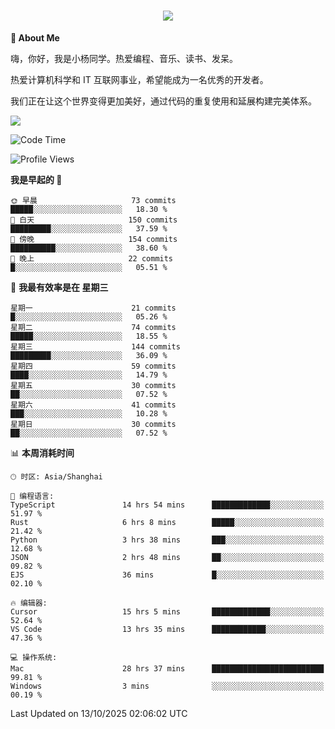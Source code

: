 
<h1 align="center">
	<a href="https://anify.cn/">
		<img src="https://readme-typing-svg.herokuapp.com/?lines=小🐑同学祝您今天愉快!;无期并非终点,而是重新定义起点的契机!&center=true&size=27&width=495">
	</a>
</h1>


**🤺 About Me**

嗨，你好，我是小杨同学。热爱编程、音乐、读书、发呆。

热爱计算机科学和 IT 互联网事业，希望能成为一名优秀的开发者。

我们正在让这个世界变得更加美好，通过代码的重复使用和延展构建完美体系。

<!-- https://github.com/anuraghazra/github-readme-stats -->
<img align="center" src="https://github-readme-stats.vercel.app/api/wakatime?username=wuqi&theme=transparent&hide_border=true&layout=compact&langs_count=220" />


<!--START_SECTION:waka-->
![Code Time](http://img.shields.io/badge/Code%20Time-4%2C367%20hrs%2042%20mins-blue)

![Profile Views](http://img.shields.io/badge/%E4%B8%AA%E4%BA%BA%E8%B5%84%E6%96%99%E8%A7%82%E7%9C%8B%E6%AC%A1%E6%95%B0-4-blue)

**我是早起的 🐤** 

```text
🌞 早晨                     73 commits          █████░░░░░░░░░░░░░░░░░░░░   18.30 % 
🌆 白天                     150 commits         █████████░░░░░░░░░░░░░░░░   37.59 % 
🌃 傍晚                     154 commits         ██████████░░░░░░░░░░░░░░░   38.60 % 
🌙 晚上                     22 commits          █░░░░░░░░░░░░░░░░░░░░░░░░   05.51 % 
```
📅 **我最有效率是在 星期三** 

```text
星期一                      21 commits          █░░░░░░░░░░░░░░░░░░░░░░░░   05.26 % 
星期二                      74 commits          █████░░░░░░░░░░░░░░░░░░░░   18.55 % 
星期三                      144 commits         █████████░░░░░░░░░░░░░░░░   36.09 % 
星期四                      59 commits          ████░░░░░░░░░░░░░░░░░░░░░   14.79 % 
星期五                      30 commits          ██░░░░░░░░░░░░░░░░░░░░░░░   07.52 % 
星期六                      41 commits          ███░░░░░░░░░░░░░░░░░░░░░░   10.28 % 
星期日                      30 commits          ██░░░░░░░░░░░░░░░░░░░░░░░   07.52 % 
```


📊 **本周消耗时间** 

```text
🕑︎ 时区: Asia/Shanghai

💬 编程语言: 
TypeScript               14 hrs 54 mins      █████████████░░░░░░░░░░░░   51.97 % 
Rust                     6 hrs 8 mins        █████░░░░░░░░░░░░░░░░░░░░   21.42 % 
Python                   3 hrs 38 mins       ███░░░░░░░░░░░░░░░░░░░░░░   12.68 % 
JSON                     2 hrs 48 mins       ██░░░░░░░░░░░░░░░░░░░░░░░   09.82 % 
EJS                      36 mins             █░░░░░░░░░░░░░░░░░░░░░░░░   02.10 % 

🔥 编辑器: 
Cursor                   15 hrs 5 mins       █████████████░░░░░░░░░░░░   52.64 % 
VS Code                  13 hrs 35 mins      ████████████░░░░░░░░░░░░░   47.36 % 

💻 操作系统: 
Mac                      28 hrs 37 mins      █████████████████████████   99.81 % 
Windows                  3 mins              ░░░░░░░░░░░░░░░░░░░░░░░░░   00.19 % 
```


 Last Updated on 13/10/2025 02:06:02 UTC
<!--END_SECTION:waka-->



<!--
**wuqi-y/wuqi-y** is a ✨ _special_ ✨ repository because its `README.md` (this file) appears on your GitHub profile.

Here are some ideas to get you started:

- 🔭 I’m currently working on ...
- 🌱 I’m currently learning ...
- 👯 I’m looking to collaborate on ...
- 🤔 I’m looking for help with ...
- 💬 Ask me about ...
- 📫 How to reach me: ...
- 😄 Pronouns: ...
- ⚡ Fun fact: ...
-->
